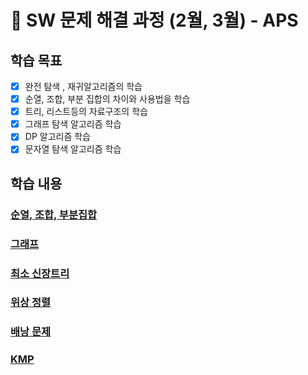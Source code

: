 # 🤖 SW 문제 해결 과정 (2월, 3월) - APS

## 학습 목표
- [x] 완전 탐색 , 재귀알고리즘의 학습
- [x] 순열, 조합, 부분 집합의 차이와 사용법을 학습
- [x] 트리, 리스트등의 자료구조의 학습
- [x] 그래프 탐색 알고리즘 학습
- [x] DP 알고리즘 학습
- [x] 문자열 탐색 알고리즘 학습

## 학습 내용

### [순열, 조합, 부분집합](https://github.com/unggu0704/saffy/blob/main/02.%20Algorithm/%5BBackTracking%5D%20combination,permutation,subset.md)

### [그래프](https://github.com/unggu0704/saffy/blob/main/02.%20Algorithm/%5Bgraph%5D%20basic.md)

### [최소 신장트리](https://github.com/unggu0704/saffy/blob/main/02.%20Algorithm/%5Bgraph%5D%20Kruskal%20%26%20Prim.md)

### [위상 정렬](https://github.com/unggu0704/saffy/blob/main/02.%20Algorithm/%5Bgraph%5D%20topologySort.md)

### [배낭 문제](https://github.com/unggu0704/saffy/blob/main/02.%20Algorithm/%5BDP%5D%20knapsack.md)

### [KMP](https://github.com/unggu0704/saffy/blob/main/02.%20Algorithm/%5BString%5D%20KMP.md)
